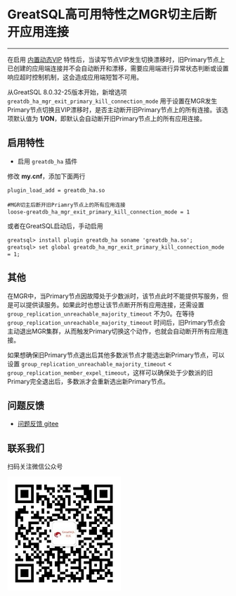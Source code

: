 # GreatSQL高可用特性之MGR切主后断开应用连接
---

在启用 [内置动态VIP](./5-2-ha-mgr-vip.md) 特性后，当读写节点VIP发生切换漂移时，旧Primary节点上已创建的应用端连接并不会自动断开和漂移，需要应用端进行异常状态判断或设置响应超时控制机制，这会造成应用端短暂不可用。

从GreatSQL 8.0.32-25版本开始，新增选项 `greatdb_ha_mgr_exit_primary_kill_connection_mode` 用于设置在MGR发生Primary节点切换且VIP漂移时，是否主动断开旧Primary节点上的所有连接。该选项默认值为 **1/ON**，即默认会自动断开旧Primary节点上的所有应用连接。

## 启用特性

- 启用 `greatdb_ha` 插件

修改 **my.cnf**，添加下面两行

```
plugin_load_add = greatdb_ha.so

#MGR切主后断开旧Priamry节点上的所有应用连接
loose-greatdb_ha_mgr_exit_primary_kill_connection_mode = 1
```

或者在GreatSQL启动后，手动启用

```
greatsql> install plugin greatdb_ha soname 'greatdb_ha.so';
greatsql> set global greatdb_ha_mgr_exit_primary_kill_connection_mode = 1;
```

## 其他

在MGR中，当Primary节点因故障处于少数派时，该节点此时不能提供写服务，但是可以提供读服务。如果此时也想让该节点断开所有应用连接，还需设置 `group_replication_unreachable_majority_timeout` 不为0。在等待 `group_replication_unreachable_majority_timeout` 时间后，旧Primary节点会主动退出MGR集群，从而触发Primary切换这个动作，也就会自动断开所有应用连接。

如果想确保旧Primary节点退出后其他多数派节点才能选出新Primary节点，可以设置 `group_replication_unreachable_majority_timeout` < `group_replication_member_expel_timeout`，这样可以确保处于少数派的旧Primary完全退出后，多数派才会重新选出新Primary节点。




**问题反馈**
---
- [问题反馈 gitee](https://gitee.com/GreatSQL/GreatSQL-Manual/issues)


**联系我们**
---

扫码关注微信公众号

![greatsql-wx](../greatsql-wx.jpg)

